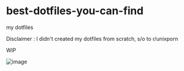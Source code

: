 # best-dotfiles-you-can-find
my dotfiles

Disclaimer : I didn't created my dotfiles from scratch, s/o to r/unixporn

WIP

![image](https://user-images.githubusercontent.com/55869284/164414555-ae784897-7f6f-41d6-a0ca-9c5a45ce1589.png)
